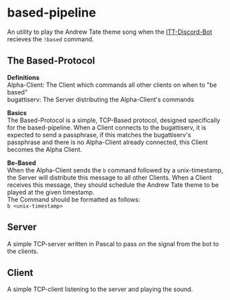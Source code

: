 # based-pipeline
An utility to play the Andrew Tate theme song when the [ITT-Discord-Bot](https://gitlab.com/CommandCrafterHD/ITT-Discord-Bot)
recieves the `!based` command.

## The Based-Protocol
**Definitions** <br>
Alpha-Client: The Client which commands all other clients on when to "be based" <br>
bugattiserv: The Server distributing the Alpha-Client's commands <br>

**Basics**<br>
The Based-Protocol is a simple, TCP-Based protocol, designed specifically for the based-pipeline.
When a Client connects to the bugattiserv, it is expected to send a passphrase, if this matches the
bugattiserv's passphrase and there is no Alpha-Client already connected, this Client becomes the
Alpha Client.

**Be-Based**<br>
When the Alpha-Client sends the `b` command followed by a unix-timestamp, the Server will distribute
this message to all other Clients.  When a Client receives this message, they should schedule the
Andrew Tate theme to be played at the given timestamp.<br>
The Command should be formatted as follows:<br>
`b <unix-timestamp>`

## Server
A simple TCP-server written in Pascal to pass on the signal from the bot to the clients.

## Client
A simple TCP-client listening to the server and playing the sound.


